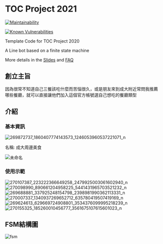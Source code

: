 # TOC Project 2021

[![Maintainability](https://api.codeclimate.com/v1/badges/dc7fa47fcd809b99d087/maintainability)](https://codeclimate.com/github/NCKU-CCS/TOC-Project-2020/maintainability)

[![Known Vulnerabilities](https://snyk.io/test/github/NCKU-CCS/TOC-Project-2020/badge.svg)](https://snyk.io/test/github/NCKU-CCS/TOC-Project-2020)


Template Code for TOC Project 2020

A Line bot based on a finite state machine

More details in the [Slides](https://hackmd.io/@TTW/ToC-2019-Project#) and [FAQ](https://hackmd.io/s/B1Xw7E8kN)

## 創立主旨
因為很常不知道自己三餐該吃什麼而苦惱很久，或是朋友來到成大附近常問我推薦哪些餐廳，就可以直接讓他們加入這個官方帳號選自己想吃的餐廳類型
## 介紹
### 基本資訊
![269872737_1860407774143573_1246053960537221071_n](https://user-images.githubusercontent.com/80030027/147851162-e0eb964a-0f3b-482a-8e7a-83636efa7086.jpg)

名稱: 成大周邊美食

![未命名](https://user-images.githubusercontent.com/80030027/147851208-faa17d5e-a49f-4e09-afd9-3ed09f1ddbce.png)
### 使用示範
![270107387_223222366649258_2479925003061602940_n](https://user-images.githubusercontent.com/80030027/147851263-d5b22f69-4e43-42ec-8fc8-48adfa580884.jpg)
![270098990_890661204958225_5441431965703521232_n](https://user-images.githubusercontent.com/80030027/147851269-e1fa1af3-d35c-48d5-a44e-72280fd8f50e.jpg)
![269688881_337925248154798_2398981990362113331_n](https://user-images.githubusercontent.com/80030027/147851276-415f63d6-7e81-4874-8683-6193c4dc6d46.jpg)
![270007337_1340937269652712_635780419507419169_n](https://user-images.githubusercontent.com/80030027/147851287-b895261f-2574-4d62-8a70-0f5e7a6f9b7f.jpg)
![269624613_629669724908801_3534376099995218239_n](https://user-images.githubusercontent.com/80030027/147851296-214115ea-a8ab-49dd-9f38-a35081854770.jpg)
![270155325_185260010456777_3561675107615601023_n](https://user-images.githubusercontent.com/80030027/147851299-0bd7f954-da78-41d8-9fc3-9b3171fd9be8.jpg)
## FSM結構圖
![fsm](https://user-images.githubusercontent.com/80030027/147851313-8b113f67-0532-41cd-ab7d-926f1b164224.png)
